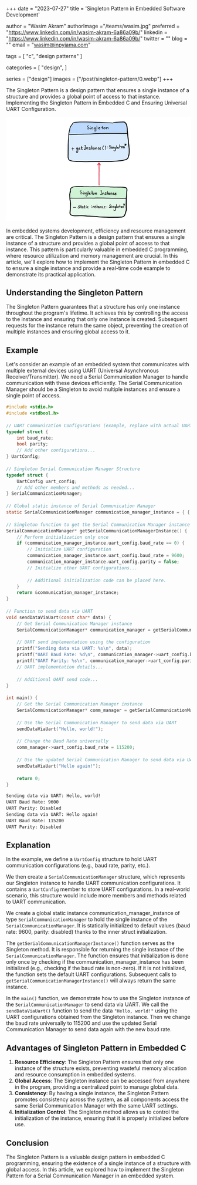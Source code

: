 +++
date  = "2023-07-27"
title = 'Singleton Pattern in Embedded Software Development'

author = "Wasim Akram"
authorImage ="/teams/wasim.jpg"
preferred = "https://www.linkedin.com/in/wasim-akram-6a86a09b/"
linkedin = "https://www.linkedin.com/in/wasim-akram-6a86a09b/"
twitter = ""
blog = ""
email = "wasim@inpyjama.com"

tags = [
    "c", "design patterns"
]

categories = [
    "design",
]

series = ["design"]
images = ["/post/singleton-pattern/0.webp"]
+++

The Singleton Pattern is a design pattern that ensures a single instance of a structure and provides a global point of access to that instance. Implementing the Singleton Pattern in Embedded C and Ensuring Universal UART Configuration.
<!--more-->

![](0.webp)

In embedded systems development, efficiency and resource management are critical. The Singleton Pattern is a design pattern that ensures a single instance of a structure and provides a global point of access to that instance. This pattern is particularly valuable in embedded C programming, where resource utilization and memory management are crucial. In this article, we'll explore how to implement the Singleton Pattern in embedded C to ensure a single instance and provide a real-time code example to demonstrate its practical application.

## Understanding the Singleton Pattern

The Singleton Pattern guarantees that a structure has only one instance throughout the program's lifetime. It achieves this by controlling the access to the instance and ensuring that only one instance is created. Subsequent requests for the instance return the same object, preventing the creation of multiple instances and ensuring global access to it.

## Example
Let's consider an example of an embedded system that communicates with multiple external devices using UART (Universal Asynchronous Receiver/Transmitter). We need a Serial Communication Manager to handle communication with these devices efficiently. The Serial Communication Manager should be a Singleton to avoid multiple instances and ensure a single point of access.

```c {title="Implementing Singleton Pattern for Serial Communication Manager"}
#include <stdio.h>
#include <stdbool.h>

// UART Communication Configurations (example, replace with actual UART configuration)
typedef struct {
    int baud_rate;
    bool parity;
    // Add other configurations...
} UartConfig;

// Singleton Serial Communication Manager Structure
typedef struct {
    UartConfig uart_config;
    // Add other members and methods as needed...
} SerialCommunicationManager;

// Global static instance of Serial Communication Manager
static SerialCommunicationManager communication_manager_instance = { { 9600, false } }; // Initialized to default values

// Singleton function to get the Serial Communication Manager instance
SerialCommunicationManager* getSerialCommunicationManagerInstance() {
    // Perform initialization only once
    if (communication_manager_instance.uart_config.baud_rate == 0) {
        // Initialize UART configuration
        communication_manager_instance.uart_config.baud_rate = 9600;
        communication_manager_instance.uart_config.parity = false;
        // Initialize other UART configurations...

        // Additional initialization code can be placed here.
    }
    return &communication_manager_instance;
}

// Function to send data via UART
void sendDataViaUart(const char* data) {
    // Get Serial Communication Manager instance
    SerialCommunicationManager* communication_manager = getSerialCommunicationManagerInstance();

    // UART send implementation using the configuration
    printf("Sending data via UART: %s\n", data);
    printf("UART Baud Rate: %d\n", communication_manager->uart_config.baud_rate);
    printf("UART Parity: %s\n", communication_manager->uart_config.parity ? "Enabled" : "Disabled");
    // UART implementation details...

    // Additional UART send code...
}

int main() {
    // Get the Serial Communication Manager instance
    SerialCommunicationManager* comm_manager = getSerialCommunicationManagerInstance();

    // Use the Serial Communication Manager to send data via UART
    sendDataViaUart("Hello, world!");

    // Change the Baud Rate universally
    comm_manager->uart_config.baud_rate = 115200;

    // Use the updated Serial Communication Manager to send data via UART
    sendDataViaUart("Hello again!");

    return 0;
}
```

```bash {title="output"}
Sending data via UART: Hello, world!
UART Baud Rate: 9600
UART Parity: Disabled
Sending data via UART: Hello again!
UART Baud Rate: 115200
UART Parity: Disabled
```

## Explanation

In the example, we define a `UartConfig` structure to hold UART communication configurations (e.g., baud rate, parity, etc.).

We then create a `SerialCommunicationManager` structure, which represents our Singleton instance to handle UART communication configurations. It contains a `UartConfig` member to store UART configurations. In a real-world scenario, this structure would include more members and methods related to UART communication.

We create a global static instance communication_manager_instance of type `SerialCommunicationManager` to hold the single instance of the `SerialCommunicationManager`. It is statically initialized to default values (baud rate: 9600, parity: disabled) thanks to the inner struct initialization.

The `getSerialCommunicationManagerInstance()` function serves as the Singleton method. It is responsible for returning the single instance of the `SerialCommunicationManager`. The function ensures that initialization is done only once by checking if the communication_manager_instance has been initialized (e.g., checking if the baud rate is non-zero). If it is not initialized, the function sets the default UART configurations. Subsequent calls to `getSerialCommunicationManagerInstance()` will always return the same instance.

In the `main()` function, we demonstrate how to use the Singleton instance of the `SerialCommunicationManager` to send data via UART. We call the `sendDataViaUart()` function to send the data `"Hello, world!"` using the UART configurations obtained from the Singleton instance. Then we change the baud rate universally to 115200 and use the updated Serial Communication Manager to send data again with the new baud rate.

## Advantages of Singleton Pattern in Embedded C

1. **Resource Efficiency**: The Singleton Pattern ensures that only one instance of the structure exists, preventing wasteful memory allocation and resource consumption in embedded systems.
1. **Global Access**: The Singleton instance can be accessed from anywhere in the program, providing a centralized point to manage global data.
1. **Consistency**: By having a single instance, the Singleton Pattern promotes consistency across the system, as all components access the same Serial Communication Manager with the same UART settings.
1. **Initialization Control**: The Singleton method allows us to control the initialization of the instance, ensuring that it is properly initialized before use.

## Conclusion

The Singleton Pattern is a valuable design pattern in embedded C programming, ensuring the existence of a single instance of a structure with global access. In this article, we explored how to implement the Singleton Pattern for a Serial Communication Manager in an embedded system.
